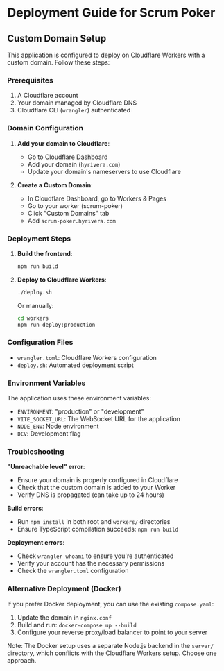 # Deployment Guide for Scrum Poker

## Custom Domain Setup

This application is configured to deploy on Cloudflare Workers with a custom domain. Follow these steps:

### Prerequisites
1. A Cloudflare account
2. Your domain managed by Cloudflare DNS
3. Cloudflare CLI (`wrangler`) authenticated

### Domain Configuration

1. **Add your domain to Cloudflare**:
   - Go to Cloudflare Dashboard
   - Add your domain (`hyrivera.com`)
   - Update your domain's nameservers to use Cloudflare

2. **Create a Custom Domain**:
   - In Cloudflare Dashboard, go to Workers & Pages
   - Go to your worker (scrum-poker)
   - Click "Custom Domains" tab
   - Add `scrum-poker.hyrivera.com`

### Deployment Steps

1. **Build the frontend**:
   ```bash
   npm run build
   ```

2. **Deploy to Cloudflare Workers**:
   ```bash
   ./deploy.sh
   ```

   Or manually:
   ```bash
   cd workers
   npm run deploy:production
   ```

### Configuration Files

- `wrangler.toml`: Cloudflare Workers configuration
- `deploy.sh`: Automated deployment script

### Environment Variables

The application uses these environment variables:
- `ENVIRONMENT`: "production" or "development"
- `VITE_SOCKET_URL`: The WebSocket URL for the application
- `NODE_ENV`: Node environment
- `DEV`: Development flag

### Troubleshooting

**"Unreachable level" error**: 
- Ensure your domain is properly configured in Cloudflare
- Check that the custom domain is added to your Worker
- Verify DNS is propagated (can take up to 24 hours)

**Build errors**:
- Run `npm install` in both root and `workers/` directories
- Ensure TypeScript compilation succeeds: `npm run build`

**Deployment errors**:
- Check `wrangler whoami` to ensure you're authenticated
- Verify your account has the necessary permissions
- Check the `wrangler.toml` configuration

### Alternative Deployment (Docker)

If you prefer Docker deployment, you can use the existing `compose.yaml`:

1. Update the domain in `nginx.conf`
2. Build and run: `docker-compose up --build`
3. Configure your reverse proxy/load balancer to point to your server

Note: The Docker setup uses a separate Node.js backend in the `server/` directory, which conflicts with the Cloudflare Workers setup. Choose one approach. 